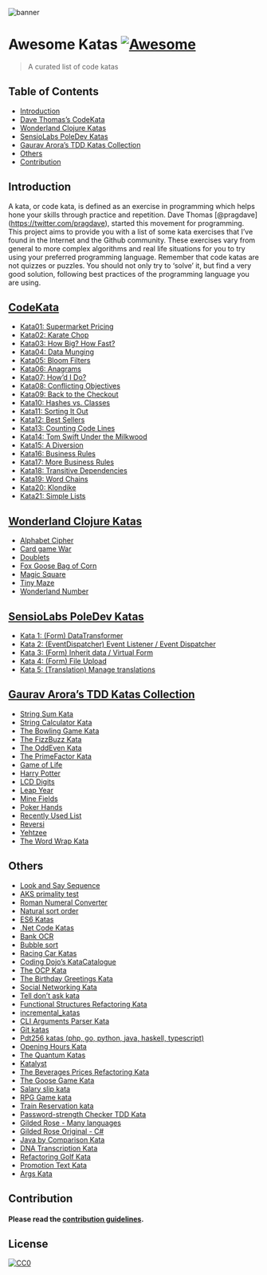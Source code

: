 ![banner](https://github.com/gmontalvoriv/katas/blob/master/images/kata_guruma.png)

Awesome Katas [![Awesome](https://cdn.rawgit.com/sindresorhus/awesome/d7305f38d29fed78fa85652e3a63e154dd8e8829/media/badge.svg)](https://github.com/sindresorhus/awesome)
=========================================================================================================================================================================

> A curated list of code katas

Table of Contents
-----------------

-   [Introduction](#introduction)
-   [Dave Thomas’s CodeKata](#codekata)
-   [Wonderland Clojure Katas](#wonderland-clojure-katas)
-   [SensioLabs PoleDev Katas](#sensiolabs-poledev-katas)
-   [Gaurav Arora’s TDD Katas Collection](#gaurav-aroras-tdd-katas-collection)
-   [Others](#others)
-   [Contribution](#contribution)

Introduction
------------

A kata, or code kata, is defined as an exercise in programming which helps hone your skills through practice and repetition. Dave Thomas <span class="citation" data-cites="pragdave">\[@pragdave\]</span>(https://twitter.com/pragdave), started this movement for programming. This project aims to provide you with a list of some kata exercises that I’ve found in the Internet and the Github community. These exercises vary from general to more complex algorithms and real life situations for you to try using your preferred programming language. Remember that code katas are not quizzes or puzzles. You should not only try to ‘solve’ it, but find a very good solution, following best practices of the programming language you are using.

[CodeKata](http://codekata.com/)
--------------------------------

-   [Kata01: Supermarket Pricing](http://codekata.com/kata/kata01-supermarket-pricing/)
-   [Kata02: Karate Chop](http://codekata.com/kata/kata02-karate-chop/)
-   [Kata03: How Big? How Fast?](http://codekata.com/kata/kata03-how-big-how-fast/)
-   [Kata04: Data Munging](http://codekata.com/kata/kata04-data-munging/)
-   [Kata05: Bloom Filters](http://codekata.com/kata/kata05-bloom-filters/)
-   [Kata06: Anagrams](http://codekata.com/kata/kata06-anagrams/)
-   [Kata07: How’d I Do?](http://codekata.com/kata/kata07-howd-i-do/)
-   [Kata08: Conflicting Objectives](http://codekata.com/kata/kata08-conflicting-objectives/)
-   [Kata09: Back to the Checkout](http://codekata.com/kata/kata09-back-to-the-checkout/)
-   [Kata10: Hashes vs. Classes](http://codekata.com/kata/kata10-hashes-vs-classes/)
-   [Kata11: Sorting It Out](http://codekata.com/kata/kata11-sorting-it-out/)
-   [Kata12: Best Sellers](http://codekata.com/kata/kata12-best-sellers/)
-   [Kata13: Counting Code Lines](http://codekata.com/kata/kata13-counting-code-lines/)
-   [Kata14: Tom Swift Under the Milkwood](http://codekata.com/kata/kata14-tom-swift-under-the-milkwood/)
-   [Kata15: A Diversion](http://codekata.com/kata/kata15-a-diversion/)
-   [Kata16: Business Rules](http://codekata.com/kata/kata16-business-rules/)
-   [Kata17: More Business Rules](http://codekata.com/kata/kata17-more-business-rules/)
-   [Kata18: Transitive Dependencies](http://codekata.com/kata/kata18-transitive-dependencies/)
-   [Kata19: Word Chains](http://codekata.com/kata/kata19-word-chains/)
-   [Kata20: Klondike](http://codekata.com/kata/kata20-klondike/)
-   [Kata21: Simple Lists](http://codekata.com/kata/kata21-simple-lists/)

[Wonderland Clojure Katas](https://github.com/gigasquid/wonderland-clojure-katas)
---------------------------------------------------------------------------------

-   [Alphabet Cipher](https://github.com/gigasquid/wonderland-clojure-katas/tree/master/alphabet-cipher)
-   [Card game War](https://github.com/gigasquid/wonderland-clojure-katas/tree/master/card-game-war)
-   [Doublets](https://github.com/gigasquid/wonderland-clojure-katas/tree/master/doublets)
-   [Fox Goose Bag of Corn](https://github.com/gigasquid/wonderland-clojure-katas/tree/master/fox-goose-bag-of-corn)
-   [Magic Square](https://github.com/gigasquid/wonderland-clojure-katas/tree/master/magic-square)
-   [Tiny Maze](https://github.com/gigasquid/wonderland-clojure-katas/tree/master/tiny-maze)
-   [Wonderland Number](https://github.com/gigasquid/wonderland-clojure-katas/tree/master/wonderland-number)

[SensioLabs PoleDev Katas](https://github.com/devdrops/Katas)
-------------------------------------------------------------

-   [Kata 1: (Form) DataTransformer](https://github.com/devdrops/Katas/tree/kata-data-transformers)
-   [Kata 2: (EventDispatcher) Event Listener / Event Dispatcher](https://github.com/devdrops/Katas/tree/kata-event-listener)
-   [Kata 3: (Form) Inherit data / Virtual Form](https://github.com/devdrops/Katas/tree/kata-inherit-data)
-   [Kata 4: (Form) File Upload](https://github.com/devdrops/Katas/tree/kata-upload-file)
-   [Kata 5: (Translation) Manage translations](https://github.com/devdrops/Katas/tree/kata-translation)

[Gaurav Arora’s TDD Katas Collection](https://github.com/garora/TDD-Katas)
--------------------------------------------------------------------------

-   [String Sum Kata](https://github.com/garora/TDD-Katas#string-sum-kata)
-   [String Calculator Kata](https://github.com/garora/TDD-Katas#string-calculator-kata-via-roy-osherove)
-   [The Bowling Game Kata](https://github.com/garora/TDD-Katas#the-bowling-game-kata-via-uncle-bob)
-   [The FizzBuzz Kata](https://github.com/garora/TDD-Katas#the-fizzbuzz-kata)
-   [The OddEven Kata](https://github.com/garora/TDD-Katas#the-oddeven-kata)
-   [The PrimeFactor Kata](https://github.com/garora/TDD-Katas#the-primefactor-kata-via-uncle-bob)
-   [Game of Life](https://github.com/garora/TDD-Katas#game-of-life-)
-   [Harry Potter](https://github.com/garora/TDD-Katas#harry-potter-)
-   [LCD Digits](https://github.com/garora/TDD-Katas#lcd-digits-)
-   [Leap Year](https://github.com/garora/TDD-Katas#leap-year-)
-   [Mine Fields](https://github.com/garora/TDD-Katas#mine-fields-)
-   [Poker Hands](https://github.com/garora/TDD-Katas#poker-hands)
-   [Recently Used List](https://github.com/garora/TDD-Katas#recently-used-list-)
-   [Reversi](https://github.com/garora/TDD-Katas#reversi-)
-   [Yehtzee](https://github.com/garora/TDD-Katas#yehtzee-)
-   [The Word Wrap Kata](http://codingdojo.org/cgi-bin/wiki.pl?KataWordWrap)

Others
------

-   [Look and Say Sequence](https://en.wikipedia.org/wiki/Look-and-say_sequence)
-   [AKS primality test](https://en.wikipedia.org/wiki/AKS_primality_test)
-   [Roman Numeral Converter](https://en.wikipedia.org/wiki/Roman_numerals)
-   [Natural sort order](https://en.wikipedia.org/wiki/Natural_sort_order)
-   [ES6 Katas](http://es6katas.org/)
-   [.Net Code Katas](https://github.com/AlanBarber/CodeKatas)
-   [Bank OCR](http://code.joejag.com/coding-dojo/bank-ocr/)
-   [Bubble sort](https://en.wikipedia.org/wiki/Bubble_sort)
-   [Racing Car Katas](https://github.com/emilybache/Racing-Car-Katas)
-   [Coding Dojo’s KataCatalogue](http://codingdojo.org/KataCatalogue/)
-   [The OCP Kata](http://matteo.vaccari.name/blog/archives/293)
-   [The Birthday Greetings Kata](http://matteo.vaccari.name/blog/archives/154)
-   [Social Networking Kata](https://github.com/sandromancuso/social_networking_kata)
-   [Tell don’t ask kata](https://github.com/gabrieletondi/tell-dont-ask-kata)  
-   [Functional Structures Refactoring Kata](https://github.com/matteobaglini/functional-structures-refactoring-kata)
-   [incremental\_katas](https://github.com/Gianfrancoalongi/incremental_katas)
-   [CLI Arguments Parser Kata](https://github.com/ivoputzer/cli-args-parser-kata)
-   [Git katas](https://github.com/praqma-training/gitkatas)
-   [Pdt256 katas (php, go, python, java, haskell, typescript)](https://github.com/pdt256/kata)
-   [Opening Hours Kata](https://github.com/christian-fei/opening-hours-kata)
-   [The Quantum Katas](https://github.com/Microsoft/QuantumKatas)
-   [Katalyst](https://katalyst.codurance.com/)
-   [The Beverages Prices Refactoring Kata](https://github.com/trikitrok/beverages_pricing_refactoring_kata)
-   [The Goose Game Kata](https://github.com/xpeppers/goose-game-kata)
-   [Salary slip kata](https://github.com/sandromancuso/salaryslipkata)
-   [RPG Game kata](https://github.com/ardalis/kata-catalog/blob/master/katas/RPG%20Combat.md)
-   [Train Reservation kata](https://github.com/emilybache/KataTrainReservation)
-   [Password-strength Checker TDD Kata](https://github.com/xpepper/PasswordStrengthChecker)
-   [Gilded Rose - Many languages](https://github.com/emilybache/GildedRose-Refactoring-Kata)
-   [Gilded Rose Original - C\#](https://github.com/NotMyself/GildedRose)
-   [Java by Comparison Kata](https://java.by-comparison.com/kata)
-   [DNA Transcription Kata](https://github.com/nickdelgrosso/dna-transcription-kata)
-   [Refactoring Golf Kata](https://github.com/daviddenton/refactoring-golf)
-   [Promotion Text Kata](https://github.com/nealhu/promotion-text-kata)
-   [Args Kata](https://github.com/nealhu/args-kata)

Contribution
------------

#### Please read the [contribution guidelines](https://github.com/gmontalvoriv/katas/blob/master/CONTRIBUTING.md).

License
-------

[![CC0](https://i.creativecommons.org/p/zero/1.0/88x31.png)](https://creativecommons.org/publicdomain/zero/1.0/)
